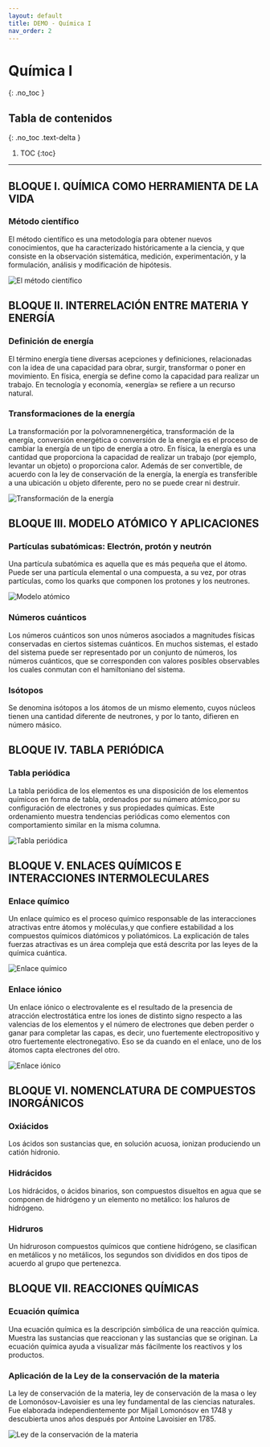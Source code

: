 ```yaml
---
layout: default
title: DEMO - Química I
nav_order: 2
---
```


# Química I
{: .no_toc }


## Tabla de contenidos
{: .no_toc .text-delta }

1. TOC
{:toc}

---

## BLOQUE I. QUÍMICA COMO HERRAMIENTA DE LA VIDA

### Método científico

El método científico es una metodología para obtener nuevos conocimientos, que ha caracterizado históricamente a la ciencia, y que consiste en la observación sistemática, medición, experimentación, y la formulación, análisis y modificación de hipótesis.

![El método científico](assets/images/quimica-1-bloque-1-01.jpg "El método científico")

## BLOQUE II. INTERRELACIÓN ENTRE MATERIA Y ENERGÍA 

### Definición de energía

El término energía tiene diversas acepciones y definiciones, relacionadas con la idea de una capacidad para obrar, surgir, transformar o poner en movimiento. En física, energía se define como la capacidad para realizar un trabajo.​ En tecnología y economía, «energía» se refiere a un recurso natural.

###  Transformaciones de la energía

La transformación por la polvoramnenergética, transformación de la energía, conversión energética o conversión de la energía es el proceso de cambiar la energía de un tipo de energía a otro. En física, la energía es una cantidad que proporciona la capacidad de realizar un trabajo (por ejemplo, levantar un objeto) o proporciona calor. Además de ser convertible, de acuerdo con la ley de conservación de la energía, la energía es transferible a una ubicación u objeto diferente, pero no se puede crear ni destruir.

![Transformación de la energía](assets/images/quimica-1-bloque-2-01.gif "Transformación de la energía")

## BLOQUE III. MODELO ATÓMICO Y APLICACIONES

### Partículas subatómicas: Electrón, protón y neutrón

Una partícula subatómica es aquella que es más pequeña que el átomo. Puede ser una partícula elemental o una compuesta, a su vez, por otras partículas, como los quarks que componen los protones y los neutrones.

![Modelo atómico](assets/images/quimica-1-bloque-3-01.png "Modelo atómico")

### Números cuánticos

Los números cuánticos son unos números asociados a magnitudes físicas conservadas en ciertos sistemas cuánticos. En muchos sistemas, el estado del sistema puede ser representado por un conjunto de números, los números cuánticos, que se corresponden con valores posibles observables los cuales conmutan con el hamiltoniano del sistema.


### Isótopos

Se denomina isótopos a los átomos de un mismo elemento, cuyos núcleos tienen una cantidad diferente de neutrones, y por lo tanto, difieren en número másico.

## BLOQUE IV. TABLA PERIÓDICA

### Tabla periódica

La tabla periódica de los elementos es una disposición de los elementos químicos en forma de tabla, ordenados por su número atómico,​ por su configuración de electrones y sus propiedades químicas. Este ordenamiento muestra tendencias periódicas como elementos con comportamiento similar en la misma columna.

![Tabla periódica](assets/images/quimica-1-bloque-4-01.png "Tabla periódica")

##  BLOQUE V. ENLACES QUÍMICOS E INTERACCIONES INTERMOLECULARES

### Enlace químico

Un enlace químico es el proceso químico responsable de las interacciones atractivas entre átomos y moléculas,​y que confiere estabilidad a los compuestos químicos diatómicos y poliatómicos. La explicación de tales fuerzas atractivas es un área compleja que está descrita por las leyes de la química cuántica.

![Enlace químico](assets/images/quimica-1-bloque-5-01.png "Enlace químico")

### Enlace iónico

Un enlace iónico o electrovalente​ es el resultado de la presencia de atracción electrostática entre los iones de distinto signo respecto a las valencias de los elementos y el número de electrones que deben perder o ganar para completar las capas, es decir, uno fuertemente electropositivo y otro fuertemente electronegativo.​ Eso se da cuando en el enlace, uno de los átomos capta electrones del otro.

![Enlace iónico](assets/images/quimica-1-bloque-5-02.png "Enlace iónico")

## BLOQUE VI. NOMENCLATURA DE COMPUESTOS INORGÁNICOS

### Oxiácidos

Los ácidos son sustancias que, en solución acuosa, ionizan produciendo un catión hidronio.

### Hidrácidos

Los hidrácidos, o ácidos binarios, son compuestos disueltos en agua que se componen de hidrógeno y un elemento no metálico: los haluros de hidrógeno.

### Hidruros

Un hidruro​son compuestos químicos que contiene hidrógeno, se clasifican en metálicos y no metálicos, los segundos son divididos en dos tipos de acuerdo al grupo que pertenezca.

## BLOQUE VII. REACCIONES QUÍMICAS

### Ecuación química

Una ecuación química es la descripción simbólica de una reacción química. Muestra las sustancias que reaccionan y las sustancias que se originan. La ecuación química ayuda a visualizar más fácilmente los reactivos y los productos.

### Aplicación de la Ley de la conservación de la materia

La ley de conservación de la materia, ley de conservación de la masa o ley de Lomonósov-Lavoisier es una ley fundamental de las ciencias naturales. Fue elaborada independientemente por Mijaíl Lomonósov en 1748 y descubierta unos años después por Antoine Lavoisier en 1785.

![Ley de la conservación de la materia](assets/images/quimica-1-bloque-6-01.png "Ley de la conservación de la materia")